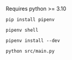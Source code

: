 
Requires python >= 3.10

`pip install pipenv`

`pipenv shell`

`pipenv install --dev`

`python src/main.py`

